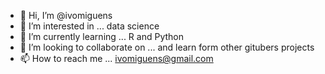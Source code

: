 - 👋 Hi, I’m @ivomiguens
- 👀 I’m interested in ... data science
- 🌱 I’m currently learning ... R and Python
- 💞️ I’m looking to collaborate on ... and learn form other gitubers projects
- 📫 How to reach me ... ivomiguens@gmail.com

<!---
ivomiguens/ivomiguens is a ✨ special ✨ repository because its `README.md` (this file) appears on your GitHub profile.
You can click the Preview link to take a look at your changes.
--->
